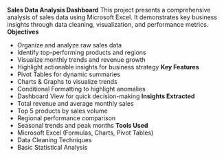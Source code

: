 **Sales Data Analysis Dashboard**
This project presents a comprehensive analysis of sales data using Microsoft Excel. It demonstrates key business insights through data cleaning, visualization, and performance metrics.
**Objectives**
- Organize and analyze raw sales data
- Identify top-performing products and regions
- Visualize monthly trends and revenue growth
- Highlight actionable insights for business strategy
**Key Features**
- Pivot Tables for dynamic summaries
- Charts & Graphs to visualize trends
- Conditional Formatting to highlight anomalies
- Dashboard View for quick decision-making
**Insights Extracted**
- Total revenue and average monthly sales
- Top 5 products by sales volume
- Regional performance comparison
- Seasonal trends and peak months
**Tools Used**
- Microsoft Excel (Formulas, Charts, Pivot Tables)
- Data Cleaning Techniques
- Basic Statistical Analysis
